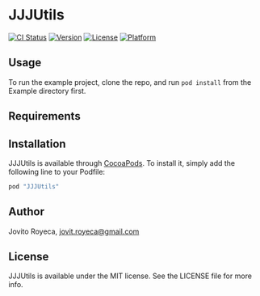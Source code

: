 # JJJUtils

[![CI Status](http://img.shields.io/travis/jovito-royeca/JJJUtils.svg?style=flat)](https://travis-ci.org/jovito-royeca/JJJUtils)
[![Version](https://img.shields.io/cocoapods/v/JJJUtils.svg?style=flat)](http://cocoapods.org/pods/JJJUtils)
[![License](https://img.shields.io/cocoapods/l/JJJUtils.svg?style=flat)](http://cocoapods.org/pods/JJJUtils)
[![Platform](https://img.shields.io/cocoapods/p/JJJUtils.svg?style=flat)](http://cocoapods.org/pods/JJJUtils)

## Usage

To run the example project, clone the repo, and run `pod install` from the Example directory first.

## Requirements

## Installation

JJJUtils is available through [CocoaPods](http://cocoapods.org). To install
it, simply add the following line to your Podfile:

```ruby
pod "JJJUtils"
```

## Author

Jovito Royeca, jovit.royeca@gmail.com

## License

JJJUtils is available under the MIT license. See the LICENSE file for more info.
